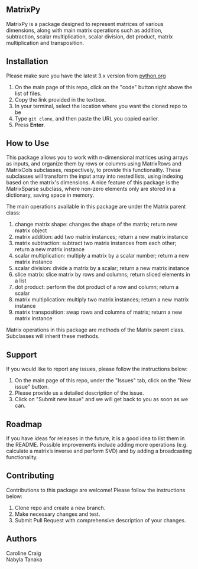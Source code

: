 ## MatrixPy

MatrixPy is a package designed to represent matrices of various dimensions, along with main matrix operations such as addition, subtraction, scalar multiplication, scalar division, dot product, matrix multiplication and transposition.


## Installation

Please make sure you have the latest 3.x version from [python.org](https://www.python.org/)

1. On the main page of this repo, click on the "code" button right above the list of files.
2. Copy the link provided in the textbox.
3. In your terminal, select the location where you want the cloned repo to be
4. Type `git clone`, and then paste the URL you copied earlier.
5. Press **Enter**.


## How to Use
This package allows you to work with n-dimensional matrices using arrays as inputs, and organize them by rows or columns using MatrixRows and MatrixCols subclasses, respectively, to provide this functionality. These subclasses will transform the input array into nested lists, using indexing based on the matrix's dimensions. A nice feature of this package is the MatrixSparse subclass, where non-zero elements only are stored in a dictionary, saving space in memory.

The main operations available in this package are under the Matrix parent class:

1. change matrix shape: changes the shape of the matrix; return new matrix object
1. matrix addition: add two matrix instances; return a new matrix instance
2. matrix subtraction: subtract two matrix instances from each other; return a new matrix instance
3. scalar multiplication: multiply a matrix by a scalar number; return a new matrix instance
4. scalar division: divide a matrix by a scalar; return a new matrix instance
5. slice matrix: slice matrix by rows and columns; return sliced elements in a list
5. dot product: perform the dot product of a row and column; return a scalar
6. matrix multiplication: multiply two matrix instances; return a new matrix instance
7. matrix transposition: swap rows and columns of matrix; return a new matrix instance

Matrix operations in this package are methods of the Matrix parent class. Subclasses will inherit these methods.


## Support
If you would like to report any issues, please follow the instructions below:

1. On the main page of this repo, under the "Issues" tab, click on the "New issue" button.
2. Please provide us a detailed description of the issue.
3. Click on "Submit new issue" and we will get back to you as soon as we can.

## Roadmap
If you have ideas for releases in the future, it is a good idea to list them in the README.
Possible improvements include adding more operations (e.g. calculate a matrix’s inverse and perform SVD) and by adding a broadcasting functionality.

## Contributing
Contributions to this package are welcome! Please follow the instructions below:  
1. Clone repo and create a new branch.
2. Make necessary changes and test.
3. Submit Pull Request with comprehensive description of your changes.

## Authors
Caroline Craig  
Nabyla Tanaka


